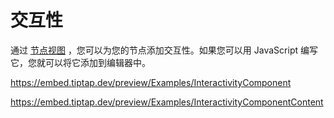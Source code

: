 # 交互性

通过 [节点视图](/guide/node-views) ，您可以为您的节点添加交互性。如果您可以用 JavaScript 编写它，您就可以将它添加到编辑器中。

https://embed.tiptap.dev/preview/Examples/InteractivityComponent

https://embed.tiptap.dev/preview/Examples/InteractivityComponentContent